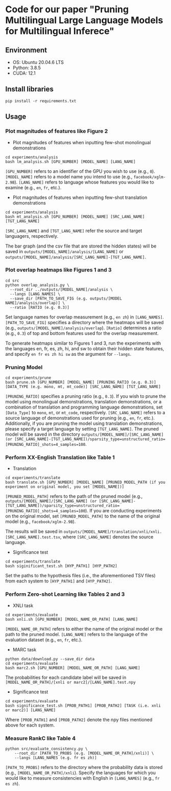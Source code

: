 # Code for our paper "Pruning Multilingual Large Language Models for Multilingual Inferece"

## Environment
- OS: Ubuntu 20.04.6 LTS
- Python: 3.8.5
- CUDA: 12.1

## Install libraries

`pip install -r requirements.txt`

## Usage

### Plot magnitudes of features like Figure 2

- Plot magnitudes of features when inputting few-shot monolingual demonstrations
```
cd experiments/analysis
bash lm_analysis.sh [GPU_NUMBER] [MODEL_NAME] [LANG_NAME]
```

`[GPU_NUMBER]` refers to an identifier of the GPU you wish to use (e.g., `0`). `[MODEL_NAME]` refers to a model name you intend to use (e.g., `facebook/xglm-2.9B`). `[LANG_NAME]` refers to language whose features you would like to examine (e.g., `en`, `fr`, etc.).

- Plot magnitudes of features when inputting few-shot translation demonstrations
```
cd experiments/analysis
bash mt_analysis.sh [GPU_NUMBER] [MODEL_NAME] [SRC_LANG_NAME] [TGT_LANG_NAME]
```

`[SRC_LANG_NAME]` and `[TGT_LANG_NAME]` refer the source and target languagers, respectively. 

The bar graph (and the csv file that are stored the hidden states) will be saved in `outputs/[MODEL_NAME]/analysis/[LANG_NAME]` or `outputs/[MODEL_NAME]/analysis/[SRC_LANG_NAME]-[TGT_LANG_NAME]`.


### Plot overlap heatmaps like Figures 1 and 3

```
cd src
python overlap_analysis.py \
  --root_dir ../outputs/[MODEL_NAME]/analysis \
  --langs [LANG_NAMES] \
  --save_dir [PATH_TO_SAVE_FIG (e.g. outputs/[MODEL NAME]/analysis/overlap)] \
  --ratio [RATIO (e.g. 0.3)]
```

Set language names for overlap measurement (e.g., `en zh`) in `[LANG_NAMES]`. `[PATH_TO_SAVE_FIG]` specifies a directory where the heatmaps will be saved (e.g., `outputs/[MODEL_NAME]/analysis/overlap`). `[Ratio]` determines a ratio (e.g., `0.3`) of top and bottom features used for the overlap measurement.

To generate heatmaps similar to Figures 1 and 3, run the experiments with the languages en, fr, es, zh, hi, and sw to obtain their hidden state features, and specify `en fr es zh hi sw` as the argument for `--langs`. 

### Pruning Model

```
cd experiments/prune
bash prune.sh [GPU_NUMBER] [MODEL_NAME] [PRUNING_RATIO (e.g. 0.3)] [DATA_TYPE (e.g. mono, mt, mt_code)] [SRC_LANG_NAME] [TGT_LANG_NAME]
```

`[PRUNING_RATIO]` specifies a pruning ratio (e.g., `0.3`). If you wish to prune the model using monolingual demonstrations, translation demonstrations, or a combination of translation and programming language demonstrations, set `[Data_Type]` to `mono`, `mt`, or `mt_code`, respectively. `[SRC_LANG_NAME]` refers to a source language of demonstrations used for pruning (e.g., `en`, `fr`, etc.). Additionally, if you are pruning the model using translation demonstrations, please specify a target language by setting `[TGT_LANG_NAME]`. The pruned model will be saved in the directory `outputs/[MODEL_NAME]/[SRC_LANG_NAME] (or [SRC_LANG_NAME]-[TGT_LANG_NAME])/sparsity_type=unstructured_ratio=[PRUNING_RATIO]_shots=4_samples=100`.

### Perform XX-English Translation like Table 1

- Translation
```
cd experiments/translate
bash translate.sh [GPU_NUMBER] [MODEL_NAME] [PRUNED_MODEL_PATH (if you experiment on original model, you set [MODEL_NAME])]
```

`[PRUNED_MODEL_PATH]` refers to the path of the pruned model (e.g., `outputs/[MODEL_NAME]/[SRC_LANG_NAME] (or [SRC_LANG_NAME]-[TGT_LANG_NAME])/sparsity_type=unstructured_ratio=[PRUNING_RATIO]_shots=4_samples=100`). If you are conducting experiments on the original model, set `[PRUNED_MODEL_PATH]` to the name of the original model (e.g., `facebook/xglm-2.9B`).

The results will be saved in `outputs/[MODEL_NAME]/translation/xnli/xnli.[SRC_LANG_NAME].test.tsv`, where `[SRC_LANG_NAME]` denotes the source language.

- Significance test
```
cd experiments/translate
bash siginificant_test.sh [HYP_PATH1] [HYP_PATH2]
```

Set the paths to the hypothesis files (i.e., the aforementioned TSV files) from each system to `[HYP_PATH1]` and `[HYP_PATH2]`.

### Perform Zero-shot Learning like Tables 2 and 3

- XNLI task
```
cd experiments/evaluate
bash xnli.sh [GPU_NUMBER] [MODEL_NAME_OR_PATH] [LANG_NAME]
```

`[MODEL_NAME_OR_PATH]` refers to either the name of the original model or the path to the pruned model. `[LANG_NAME]` refers to the language of the evaluation dataset (e.g., `en`, `fr`, etc.).

- MARC task

```
python data/download.py --save_dir data
cd experiments/evaluate
bash marc2.sh [GPU_NUMBER] [MODEL_NAME_OR_PATH] [LANG_NAME]
```

The probabilities for each candidate label will be saved in `[MODEL_NAME_OR_PATH]/[xnli or marc2]/[LANG_NAME].test.npy`

- Significance test
```
cd experiments/evaluate
bash significance_test.sh [PROB_PATH1] [PROB_PATH2] [TASK (i.e. xnli or marc2)] [LANG_NAME]
``` 
Where `[PROB_PATH1]` and `[PROB_PATH2]` denote the npy files mentioned above for each system.

### Measure RankC like Table 4

```
python src/evaluate_consistency.py \
    --root_dir [PATH_TO_PROBS (e.g. [MODEL_NAME_OR_PATH]/xnli)] \
    --langs [LANG_NAMES (e.g. fr es zh)]
```

`[PATH_TO_PROBS]` refers to the directory where the probability data is stored (e.g., `[MODEL_NAME_OR_PATH]/xnli`). Specify the languages for which you would like to measure consistencies with English in `[LANG_NAMES]` (e.g., `fr es zh`).
